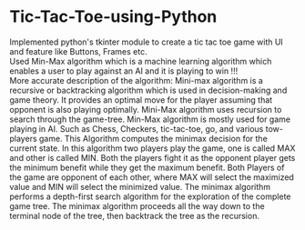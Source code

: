 # Tic-Tac-Toe-using-Python
Implemented python's tkinter module to create a tic tac toe game with UI and feature like Buttons, Frames etc.
<br>
Used Min-Max algorithm which is a machine learning algorithm which enables a user to play against an AI and it is playing to win !!!
<br>
More accurate description of the algorithm: 
Mini-max algorithm is a recursive or backtracking algorithm which is used in decision-making and game theory. It provides an optimal move for the player assuming that opponent is also playing optimally. Mini-Max algorithm uses recursion to search through the game-tree. Min-Max algorithm is mostly used for game playing in AI. Such as Chess, Checkers, tic-tac-toe, go, and various tow-players game. This Algorithm computes the minimax decision for the current state. In this algorithm two players play the game, one is called MAX and other is called MIN. Both the players fight it as the opponent player gets the minimum benefit while they get the maximum benefit. Both Players of the game are opponent of each other, where MAX will select the maximized value and MIN will select the minimized value. The minimax algorithm performs a depth-first search algorithm for the exploration of the complete game tree. The minimax algorithm proceeds all the way down to the terminal node of the tree, then backtrack the tree as the recursion.
